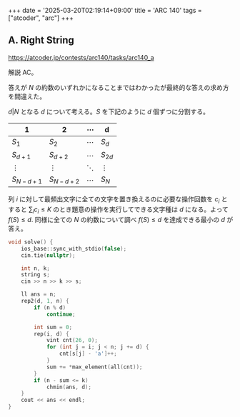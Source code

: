 +++
date = '2025-03-20T02:19:14+09:00'
title = 'ARC 140'
tags = ["atcoder", "arc"]
+++
## A. Right String

<https://atcoder.jp/contests/arc140/tasks/arc140_a>

解説 AC。

答えが $N$ の約数のいずれかになることまではわかったが最終的な答えの求め方を間違えた。

$d|N$ となる $d$ について考える。$S$ を下記のように $d$ 個ずつに分割する。

| 1           | 2           | $\cdots$ | d        |
|-------------|-------------|----------|----------|
| $S_1$       | $S_2$       | $\cdots$ | $S_d$    |
| $S_{d+1}$   | $S_{d+2}$   | $\cdots$ | $S_{2d}$ |
| $\vdots$    | $\vdots$    | $\ddots$ | $\vdots$ |
| $S_{N-d+1}$ | $S_{N-d+2}$ | $\cdots$ | $S_N$    |

列 $i$ に対して最頻出文字に全ての文字を置き換えるのに必要な操作回数を $c_i$ とすると $\sum_i c_i \leq K$ のとき題意の操作を実行してできる文字種は $d$ になる。よって $f(S) \leq d$.
同様に全ての $N$ の約数について調べ $f(S) \leq d$ を達成できる最小の $d$ が答え。

```cpp
void solve() {
    ios_base::sync_with_stdio(false);
    cin.tie(nullptr);

    int n, k;
    string s;
    cin >> n >> k >> s;

    ll ans = n;
    rep2(d, 1, n) {
        if (n % d)
            continue;

        int sum = 0;
        rep(i, d) {
            vint cnt(26, 0);
            for (int j = i; j < n; j += d) {
                cnt[s[j] - 'a']++;
            }
            sum += *max_element(all(cnt));
        }
        if (n - sum <= k)
            chmin(ans, d);
    }
    cout << ans << endl;
}
```

